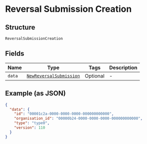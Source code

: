 
# Reversal Submission Creation

## Structure

`ReversalSubmissionCreation`

## Fields

| Name | Type | Tags | Description |
|  --- | --- | --- | --- |
| `data` | [`NewReversalSubmission`](../../doc/models/new-reversal-submission.md) | Optional | - |

## Example (as JSON)

```json
{
  "data": {
    "id": "00001c2a-0000-0000-0000-000000000000",
    "organisation_id": "00000b24-0000-0000-0000-000000000000",
    "type": "type0",
    "version": 110
  }
}
```

